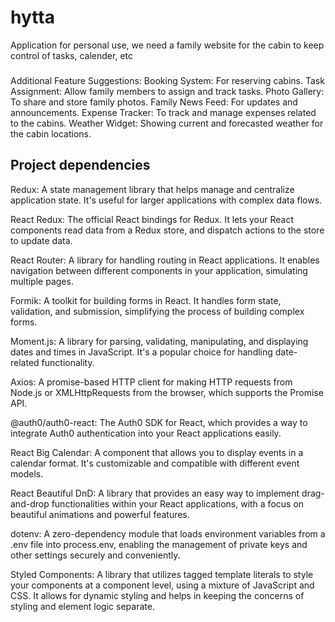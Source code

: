 # hytta

Application for personal use, we need a family website for the cabin to keep control of tasks, calender, etc

###

Additional Feature Suggestions:
Booking System: For reserving cabins.
Task Assignment: Allow family members to assign and track tasks.
Photo Gallery: To share and store family photos.
Family News Feed: For updates and announcements.
Expense Tracker: To track and manage expenses related to the cabins.
Weather Widget: Showing current and forecasted weather for the cabin locations.

## Project dependencies

Redux: A state management library that helps manage and centralize application state. It's useful for larger applications with complex data flows.

React Redux: The official React bindings for Redux. It lets your React components read data from a Redux store, and dispatch actions to the store to update data.

React Router: A library for handling routing in React applications. It enables navigation between different components in your application, simulating multiple pages.

Formik: A toolkit for building forms in React. It handles form state, validation, and submission, simplifying the process of building complex forms.

Moment.js: A library for parsing, validating, manipulating, and displaying dates and times in JavaScript. It's a popular choice for handling date-related functionality.

Axios: A promise-based HTTP client for making HTTP requests from Node.js or XMLHttpRequests from the browser, which supports the Promise API.

@auth0/auth0-react: The Auth0 SDK for React, which provides a way to integrate Auth0 authentication into your React applications easily.

React Big Calendar: A component that allows you to display events in a calendar format. It's customizable and compatible with different event models.

React Beautiful DnD: A library that provides an easy way to implement drag-and-drop functionalities within your React applications, with a focus on beautiful animations and powerful features.

dotenv: A zero-dependency module that loads environment variables from a .env file into process.env, enabling the management of private keys and other settings securely and conveniently.

Styled Components: A library that utilizes tagged template literals to style your components at a component level, using a mixture of JavaScript and CSS. It allows for dynamic styling and helps in keeping the concerns of styling and element logic separate.
